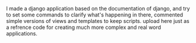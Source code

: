I‌ made a django application based on the documentation of django, and try to set some commands to clarify what's happening in there, commented simple versions of views and templates to keep scripts. upload here just as a refrence code for creating much more complex and real word applications.
